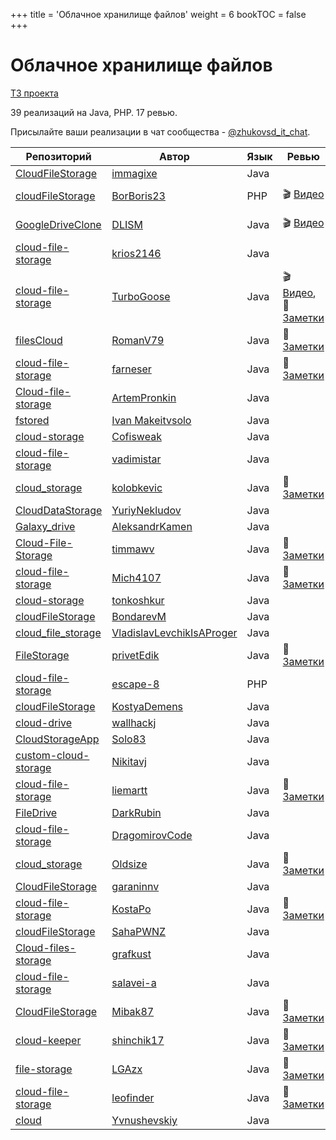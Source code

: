 +++
title = 'Облачное хранилище файлов'
weight = 6
bookTOC = false
+++

# Облачное хранилище файлов

[ТЗ проекта](../projects/cloud-file-storage.md)

39 реализаций на Java, PHP. 17 ревью.

Присылайте ваши реализации в чат сообщества - [@zhukovsd_it_chat](https://t.me/zhukovsd_it_chat).

| Репозиторий | Автор | Язык | Ревью | Автор ревью |
|-------------|-------|------|-------|-------------|
| [CloudFileStorage](https://github.com/immagixe/CloudFileStorage) | [immagixe](https://github.com/immagixe) | Java |  |  |
| [cloudFileStorage](https://github.com/BorBoris23/cloudFileStorage) | [BorBoris23](https://github.com/BorBoris23) | PHP | 🎬 [Видео](https://www.youtube.com/watch?v=OVXmQifkexA) | Сергей [@zhukovsd](https://t.me/zhukovsd) |
| [GoogleDriveClone](https://github.com/DLISM/GoogleDriveClone) | [DLISM](https://github.com/DLISM) | Java | 🎬 [Видео](https://t.me/zhukovsd_it_chat/6767) | Сергей [@zhukovsd](https://t.me/zhukovsd) |
| [cloud-file-storage](https://github.com/krios2146/cloud-file-storage) | [krios2146](https://github.com/krios2146) | Java |  |  |
| [cloud-file-storage](https://github.com/TurboGoose/cloud-file-storage) | [TurboGoose](https://github.com/TurboGoose) | Java | 🎬 [Видео](https://t.me/zhukovsd_it_chat/36625), 📝 [Заметки](https://gist.github.com/zhukovsd/2289c7861de6610b7931ff9335a906f9) | Сергей [@zhukovsd](https://t.me/zhukovsd) |
| [filesCloud](https://github.com/RomanV79/filesCloud) | [RomanV79](https://github.com/RomanV79) | Java | 📝 [Заметки](https://gist.github.com/zhukovsd/f1e630b6dcc430762fa28bd74b0a078d) | Сергей [@zhukovsd](https://t.me/zhukovsd) |
| [cloud-file-storage](https://github.com/farneser/cloud-file-storage) | [farneser](https://github.com/farneser) | Java | 📝 [Заметки](https://gist.github.com/zhukovsd/662af182fa511b5db31702bd2ac2e934) | Владимир [@krios2146](https://t.me/krios2146) |
| [Cloud-file-storage](https://github.com/ArtemPronkin/Cloud-file-storage) | [ArtemPronkin](https://github.com/ArtemPronkin) | Java |  |  |
| [fstored](https://github.com/makeitvsolo/fstored) | [Ivan Makeitvsolo](https://github.com/makeitvsolo) | Java |  |  |
| [cloud-storage](https://github.com/Cofisweak/cloud-storage) | [Cofisweak](https://github.com/Cofisweak) | Java |  |  |
| [cloud-file-storage](https://github.com/vadimistar/cloud-file-storage) | [vadimistar](https://github.com/vadimistar) | Java |  |  |
| [cloud_storage](https://github.com/kolobkevic/cloud_storage) | [kolobkevic](https://github.com/kolobkevic) | Java | 📝 [Заметки](https://gist.github.com/Asenim/fba405ca591617fc5599508c61e895a9) | Илья [@coderilya](https://t.me/coderilya) |
| [CloudDataStorage](https://github.com/YuriyNekludov/CloudDataStorage) | [YuriyNekludov](https://github.com/YuriyNekludov) | Java |  |  |
| [Galaxy_drive](https://github.com/AleksandrKamen/Galaxy_drive) | [AleksandrKamen](https://github.com/AleksandrKamen) | Java |  |  |
| [Cloud-File-Storage](https://github.com/timmawv/Cloud-File-Storage) | [timmawv](https://github.com/timmawv) | Java | 📝 [Заметки](https://gist.github.com/Asenim/7b89de0d3d4d9fea65974d367beda354) | Илья [@coderilya](https://t.me/coderilya) |
| [cloud-file-storage](https://github.com/Mich4107/cloud-file-storage) | [Mich4107](https://github.com/Mich4107) | Java | 📝 [Заметки](https://gist.github.com/Asenim/7209eb8846aef46d4efe8d0d009d1030) | Иван [@makeitvsolo](https://t.me/makeitvsolo) |
| [cloud-storage](https://github.com/tonkoshkur/cloud-storage) | [tonkoshkur](https://github.com/tonkoshkur) | Java |  |  |
| [cloudFileStorage](https://github.com/BondarevM/cloudFileStorage) | [BondarevM](https://github.com/BondarevM) | Java |  |  |
| [cloud_file_storage](https://github.com/VladislavLevchikIsAProger/cloud_file_storage) | [VladislavLevchikIsAProger](https://github.com/VladislavLevchikIsAProger) | Java |  |  |
| [FileStorage](https://github.com/privetEdik/FileStorage) | [privetEdik](https://github.com/privetEdik) | Java | 📝 [Заметки](https://gist.github.com/krios2146/abfa398f9a3d55fcc7bbe899af164ae3) | Владимир [@krios2146](https://t.me/krios2146) |
| [cloud-file-storage](https://github.com/escape-8/cloud-file-storage) | [escape-8](https://github.com/escape-8) | PHP |  |  |
| [cloudFileStorage](https://github.com/KostyaDemens/cloudFileStorage) | [KostyaDemens](https://github.com/KostyaDemens) | Java |  |  |
| [cloud-drive](https://github.com/wallhackj/cloud-drive) | [wallhackj](https://github.com/wallhackj) | Java |  |  |
| [CloudStorageApp](https://github.com/Solo83/CloudStorageApp) | [Solo83](https://github.com/Solo83) | Java |  |  |
| [custom-cloud-storage](https://github.com/Nikitavj/custom-cloud-storage) | [Nikitavj](https://github.com/Nikitavj) | Java |  |  |
| [cloud-file-storage](https://github.com/liemartt/cloud-file-storage) | [liemartt](https://github.com/liemartt) | Java | 📝 [Заметки](https://gist.github.com/krios2146/1b862c67a6d284bf81848cd48c2b8ff8) | Владимир [@krios2146](https://t.me/krios2146) |
| [FileDrive](https://github.com/DarkRubin/FileDrive) | [DarkRubin](https://github.com/DarkRubin) | Java |  |  |
| [cloud-file-storage](https://github.com/DragomirovCode/cloud-file-storage) | [DragomirovCode](https://github.com/DragomirovCode) | Java |  |  |
| [cloud_storage](https://github.com/Oldsize/cloud_storage) | [Oldsize](https://github.com/Oldsize) | Java | 📝 [Заметки](https://gist.github.com/DarkRubin/a47cb7e657b71e3b5076a4b23cdcb99b) | Вадим [@oneQwerty2](https://t.me/oneQwerty2) |
| [CloudFileStorage](https://github.com/garaninnv/CloudFileStorage) | [garaninnv](https://github.com/garaninnv) | Java |  |  |
| [cloud-file-storage](https://github.com/KostaPo/cloud-file-storage) | [KostaPo](https://github.com/KostaPo) | Java | 📝 [Заметки](https://gist.github.com/Asenim/2d1db5f72724483af767c0974d5a9f03) | Евгений [@solid_jdk](https://t.me/solid_jdk) |
| [cloudFileStorage](https://github.com/SahaPWNZ/cloudFileStorage) | [SahaPWNZ](https://github.com/SahaPWNZ) | Java |  |  |
| [Cloud-files-storage](https://github.com/grafkust/Cloud-files-storage) | [grafkust](https://github.com/grafkust) | Java |  |  |
| [cloud-file-storage](https://github.com/salavei-a/cloud-file-storage) | [salavei-a](https://github.com/salavei-a) | Java |  |  |
| [CloudFileStorage](https://github.com/Mibak87/CloudFileStorage) | [Mibak87](https://github.com/Mibak87) | Java | 📝 [Заметки](https://gist.github.com/Asenim/81b00010952c11352b749169715ae099) | Евгений [@solid_jdk](https://t.me/solid_jdk) |
| [cloud-keeper](https://github.com/shinchik17/cloud-keeper) | [shinchik17](https://github.com/shinchik17) | Java | 📝 [Заметки](https://gist.github.com/OlegTihii/14e897164246e736ffb493c9cf09ecc5) | Евгений [@solid_jdk](https://t.me/solid_jdk) |
| [file-storage](https://github.com/LGAzx/file-storage) | [LGAzx](https://github.com/LGAzx) | Java | 📝 [Заметки](https://gist.github.com/DarkRubin/a7e79ffdb0c4e326e90caacf7e7804ac) | Вадим [@oneQwerty2](https://t.me/oneQwerty2) |
| [cloud-file-storage](https://github.com/leofinder/cloud-file-storage) | [leofinder](https://github.com/leofinder) | Java | 📝 [Заметки](https://gist.github.com/OlegTihii/e3b3010de9bfc1b73b1c07240de36489) | Вадим [@oneQwerty2](https://t.me/oneQwerty2) |
| [cloud](https://github.com/Yvnushevskiy/cloud) | [Yvnushevskiy](https://github.com/Yvnushevskiy) | Java |  |  |
